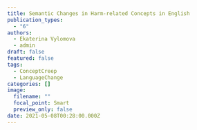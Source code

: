 ```yaml
---
title: Semantic Changes in Harm-related Concepts in English
publication_types:
  - "6"
authors:
  - Ekaterina Vylomova
  - admin
draft: false
featured: false
tags:
  - ConceptCreep
  - LanguageChange
categories: []
image:
  filename: ""
  focal_point: Smart
  preview_only: false
date: 2021-05-08T00:28:00.000Z
---
```

